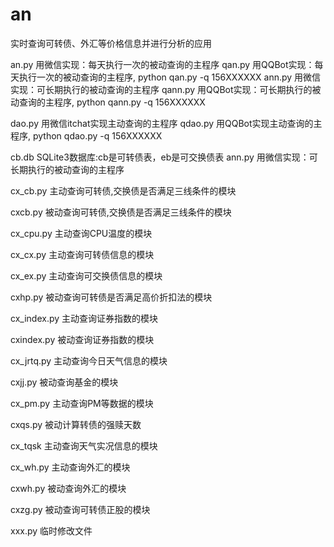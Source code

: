 # an
实时查询可转债、外汇等价格信息并进行分析的应用

an.py       用微信实现：每天执行一次的被动查询的主程序
qan.py      用QQBot实现：每天执行一次的被动查询的主程序, python qan.py -q 156XXXXXX
ann.py      用微信实现：可长期执行的被动查询的主程序
qann.py     用QQBot实现：可长期执行的被动查询的主程序, python qann.py -q 156XXXXXX

dao.py      用微信itchat实现主动查询的主程序
qdao.py     用QQBot实现主动查询的主程序, python qdao.py -q 156XXXXXX

cb.db       SQLite3数据库:cb是可转债表，eb是可交换债表
ann.py      用微信实现：可长期执行的被动查询的主程序

cx_cb.py    主动查询可转债,交换债是否满足三线条件的模块

cxcb.py     被动查询可转债,交换债是否满足三线条件的模块

cx_cpu.py   主动查询CPU温度的模块

cx_cx.py    主动查询可转债信息的模块

cx_ex.py    主动查询可交换债信息的模块

cxhp.py     被动查询可转债是否满足高价折扣法的模块

cx_index.py 主动查询证券指数的模块

cxindex.py  被动查询证券指数的模块

cx_jrtq.py  主动查询今日天气信息的模块

cxjj.py     被动查询基金的模块

cx_pm.py    主动查询PM等数据的模块

cxqs.py     被动计算转债的强赎天数

cx_tqsk     主动查询天气实况信息的模块

cx_wh.py    主动查询外汇的模块

cxwh.py     被动查询外汇的模块

cxzg.py     被动查询可转债正股的模块

xxx.py      临时修改文件
